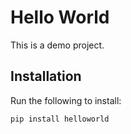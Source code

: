 # Hello World

This is a demo project.

## Installation

Run the following to install:

```python
pip install helloworld
```
